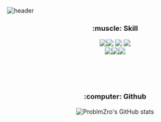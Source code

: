 ![header](https://capsule-render.vercel.app/api?type=Waving&color=0075FF&height=300&section=header&text=ProblmZro&fontSize=90&fontColor=D8D8D8)



<div align=center>
<h3>:muscle: Skill</h3>
</div>

<div align=center>
<img src="https://img.shields.io/badge/TypeScript-3178C6?style=for-the-badge&logo=TypeScript&logoColor=white"/><img src="https://img.shields.io/badge/HTML5-E34F26?style=for-the-badge&logo=HTML5&logoColor=white"/> <img src="https://img.shields.io/badge/CSS3-1572B6?style=for-the-badge&logo=CSS3&logoColor=white"/> <img src="https://img.shields.io/badge/JavaScript-F7DF1E?style=for-the-badge&logo=JavaScript&logoColor=white"/> 
</div>
<div align=center>
<img src="https://img.shields.io/badge/React-61DAFB?style=for-the-badge&logo=React&logoColor=white"/><img src="https://img.shields.io/badge/Next.js-000000?style=for-the-badge&logo=Next.js&logoColor=white"/><img src="https://img.shields.io/badge/GraphQL-E10098?style=for-the-badge&logo=GraphQL&logoColor=white"/>
</div>

<br><br><br>

<div align=center>
<h3>:computer: Github</h3>
</div>
<div align=center>

![ProblmZro's GitHub stats](https://github-readme-stats.vercel.app/api?username=ProblmZro&show_icons=true&theme=github_dark)
</div>
